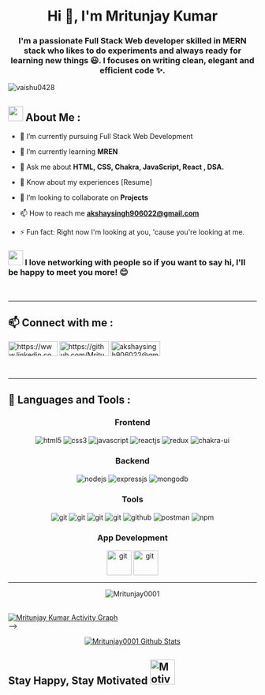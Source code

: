  <img style="position: relative;" src="https://jusmarktech.com/public/a/images/pages/web_development.gif" alt="">
     

<!-- <img  src="https://media4.giphy.com/media/RbDKaczqWovIugyJmW/200w.webp?cid=ecf05e473x0h6z25ch2337duxm3gapo46tl3l3s8kjnuxp08&rid=200w.webp&ct=g" >  -->
<h1 align="center">Hi 👋, I'm Mritunjay Kumar</h1>
<h3 align="center">I'm a passionate Full Stack Web developer skilled in MERN stack who likes to do experiments and always ready for learning new things 😃. I focuses on writing clean, elegant and efficient code ✨.</h3>

<p align="left"> <img src="https://komarev.com/ghpvc/?username=vaishu0428&label=Profile%20views&color=0e75b6&style=flat" alt="vaishu0428" /> </p>
<h2><img src="https://github.com/TheDudeThatCode/TheDudeThatCode/blob/master/Assets/Designer.gif" height="30" width="30"> About Me :</h2>

- 🔭 I’m currently pursuing Full Stack Web Development

- 🌱 I’m currently learning **MREN**

- 💬 Ask me about **HTML, CSS, Chakra, JavaScript, React , DSA.**

- 📄 Know about my experiences [Resume]

- 💞️ I’m looking to collaborate on **Projects**

- 📫 How to reach me **akshaysingh906022@gmail.com**

- ⚡ Fun fact: Right now I'm looking at you, 'cause you're looking at me.
<h3><img src="https://camo.githubusercontent.com/ec0df7b334d15078e980be8f26f35f1bd6f004eaa4a121db42fed361360c1817/68747470733a2f2f6d656469612e67697068792e636f6d2f6d656469612f4c6e516a7057614f4e386e68723231764e572f67697068792e676966" height="30" width="30"/>
 I love networking with people so if you want to say hi, I'll be happy to meet you more! 😊</h3>

<br>
<hr>
<h2 align="left"> 📫 Connect with me :</h2>
<p align="center" >
  
 

<a href="https://www.linkedin.com/in/akshay-chauhan-6911561b0/" target="blank"><img align="center" src="https://camo.githubusercontent.com/5e3d78e5310a41c0667e07077cf93596229de398b154b83885dc068874ed5365/68747470733a2f2f696d672e736869656c64732e696f2f62616467652f6c696e6b6564696e2d2532333145373742352e7376673f267374796c653d666f722d7468652d6261646765266c6f676f3d6c696e6b6564696e266c6f676f436f6c6f723d7768697465" alt="https://www.linkedin.com/in/akshay-chauhan-6911561b0/" height="30" width="100" /></a>
     <a href="https://github.com/Mritunjay0001" target="blank"><img align="center" src="https://camo.githubusercontent.com/b2d1ae072c968dbeaf2232f0e1071ae5a7b218b11caec1ae5c69c10ef370a3cc/68747470733a2f2f696d672e736869656c64732e696f2f62616467652f6769746875622d2532333234323932652e7376673f267374796c653d666f722d7468652d6261646765266c6f676f3d676974687562266c6f676f436f6c6f723d7768697465" alt="https://github.com/Mritunjay0001" height="30" width="100" /></a>
  <a href="akshaysingh906022@gmail.com" target="blank"><img align="center" src="https://camo.githubusercontent.com/571384769c09e0c66b45e39b5be70f68f552db3e2b2311bc2064f0d4a9f5983b/68747470733a2f2f696d672e736869656c64732e696f2f62616467652f476d61696c2d4431343833363f7374796c653d666f722d7468652d6261646765266c6f676f3d676d61696c266c6f676f436f6c6f723d7768697465" alt="akshaysingh906022@gmail.com" height="30" width="100" /></a>
</p>
  
<br>
<hr>
<h2 align="left"> 🚀 Languages and Tools :</h2>
<div align="center">
 
 <div align="center"><h3 align="center">Frontend</h3>
<img src="https://img.shields.io/badge/html5-%23E34F26.svg?style=for-the-badge&logo=html5&logoColor=white" align="center" alt="html5">
<img src = "https://img.shields.io/badge/css3-%231572B6.svg?style=for-the-badge&logo=css3&logoColor=white" align="center" alt="css3">
<img src ="https://img.shields.io/badge/javascript-%23323330.svg?style=for-the-badge&logo=javascript&logoColor=%23F7DF1E" align="center" alt="javascript">
<img src="https://img.shields.io/badge/React-20232A?style=for-the-badge&logo=react&logoColor=61DAFB"  align="center" alt="reactjs" />
<img src="https://img.shields.io/badge/Redux-593D88?style=for-the-badge&logo=redux&logoColor=white"  align="center" alt="redux" />

<img src = "https://img.shields.io/badge/chakra ui-%234ED1C5.svg?style=for-the-badge&logo=chakraui&logoColor=white" align="center" alt="chakra-ui"/>
</div>
  <div align="center"><h3 align="center">Backend</h3> 
<img src="https://img.shields.io/badge/Node.js-339933?style=for-the-badge&logo=nodedotjs&logoColor=white" align="center" alt="nodejs" />
<img src="https://img.shields.io/badge/Express.js-000000?style=for-the-badge&logo=express&logoColor=white" align="center" alt="expressjs"/>
<img src="https://img.shields.io/badge/MongoDB-4EA94B?style=for-the-badge&logo=mongodb&logoColor=white" align="center" alt="mongodb"/>

 </div>
  <div align="center"><h3 align="center">Tools</h3> 
   <img src="https://img.shields.io/badge/heroku-%23430098.svg?style=for-the-badge&logo=heroku&logoColor=white" align="center" alt="git"/>
   <img src="https://img.shields.io/badge/netlify-%23000000.svg?style=for-the-badge&logo=netlify&logoColor=#00C7B7" align="center" alt="git"/>
   <img src="https://img.shields.io/badge/vercel-%23000000.svg?style=for-the-badge&logo=vercel&logoColor=whit" align="center" alt="git"/>
   <img src="https://img.shields.io/badge/Git-f44d27?style=for-the-badge&logo=git&logoColor=white"  align="center" alt="git"/>
<img src="https://img.shields.io/badge/GitHub-100000?style=for-the-badge&logo=github&logoColor=white"  align="center" alt="github"/>
<img src ="https://img.shields.io/badge/Postman-FF6C37?style=for-the-badge&logo=postman&logoColor=white" align="center" alt="postman">
<img src = "https://img.shields.io/badge/NPM-%23000000.svg?style=for-the-badge&logo=npm&logoColor=white" align="center" alt="npm">
   <br/>
 </div>
  <div  align="center">
  <h3 align="center">App Development</h3>
   <img src="https://seeklogo.com/images/R/react-native-logo-221C671C70-seeklogo.com.png"?style=for-the-badge&logo=heroku&logoColor=white" align="center" width=50px alt="git"/>
   <img src="https://seeklogo.com/images/E/expo-logo-01BB2BCFC3-seeklogo.com.png"?style=for-the-badge&logo=heroku&logoColor=white" align="center"  width=50px alt="git"/>
 </div> 
</div>
<hr />
<!-- <h2>📊 My Github Stats</h2><br>
<p align="center"><img align="center" src="https://github-readme-stats.vercel.app/api/top-langs?username=vaishu0428&show_icons=true&locale=en&layout=compact&bg_color=0D1117&theme=react&hide_border=true" alt="Mritunjay0001" /></p><br>
<p align="center">&nbsp;<img align="center" src="https://github-readme-stats.vercel.app/api?username=Mritunjay0001&show_icons=true&locale=en&theme=react&hide_border=true&bg_color=0D1117" alt="Mritunjay0001"/></p><br>

<!-- <p align="center"><img align="center" src="https://github-readme-streak-stats.herokuapp.com/?user=Mritunjay0001&theme=react&hide_border=true&bg_color=0D1117" alt="Mritunjay0001" /></p><br> -->

  <p align="center"> <img align="center" src="https://github-readme-streak-stats.herokuapp.com/?user=Mritunjay0001&theme=react&bg_color=0D1117" alt="Mritunjay0001"  /></p><br>
<a href="https://github.com/Mritunjay0001/github-readme-activity-graph"><img alt="Mritunjay Kumar Activity Graph" src="https://github-readme-activity-graph.cyclic.app/graph?username=Mritunjay0001&bg_color=0D1117&color=5BCDEC&line=5BCDEC&point=FFFFFF&hide_border=true" /></a>
<br> -->
 <br/>
     <p align="center">                                                                                                 
    <a href="https://github.com/Mritunjay0001/github-readme-stats"><img alt="Mritunjay0001 Github Stats" src="https://github-readme-stats.vercel.app/api?username=Mritunjay0001&show_icons=true&locale=en&theme=react&hide_border=true&bg_color=0D1117" alt="Mritunjay0001" /></a>
    </p> 

<h2 text-align=center >Stay Happy, Stay Motivated  <img height=50px src="https://i.pinimg.com/originals/69/52/88/69528895726f32fc384babcde61a535a.gif" alt="Motivated"></h2>

